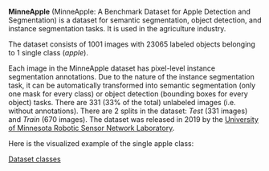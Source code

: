 **MinneApple** (MinneApple: A Benchmark Dataset for Apple Detection and Segmentation) is a dataset for semantic segmentation, object detection, and instance segmentation tasks. It is used in the agriculture industry.

The dataset consists of 1001 images with 23065 labeled objects belonging to 1 single class (*apple*).

Each image in the MinneApple dataset has pixel-level instance segmentation annotations. Due to the nature of the instance segmentation task, it can be automatically transformed into semantic segmentation (only one mask for every class) or object detection (bounding boxes for every object) tasks. There are 331 (33% of the total) unlabeled images (i.e. without annotations). There are 2 splits in the dataset: *Test* (331 images) and *Train* (670 images). The dataset was released in 2019 by the [University of Minnesota Robotic Sensor Network Laboratory](https://rsn.umn.edu/).

Here is the visualized example of the single apple class:

[Dataset classes](https://github.com/dataset-ninja/minne-apple/raw/main/visualizations/classes_preview.webm)
